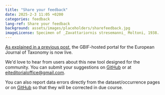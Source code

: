 ```yaml
---
title: "Share your feedback"
date: 2025-2-3 11:05 +0200
categories: feedback
lang-ref: Share your feedback
background: assets/images/placeholders/sharefeedback.jpg
imageLicense: Specimen of _Zavattariornis stresemanni_ Moltoni, 1938.
---
```


[As explained in a previous post](https://data.europeanjournaloftaxonomy.eu/post/2025/launch/), the GBIF-hosted portal for the European Journal of Taxonomy is now live.

We'd love to hear from users about this new tool designed for the community. You can submit your suggestions on [GitHub](https://github.com/gbif/hp-ejt/issues) or at [ejteditorialoffice@gmail.com](mailto:ejteditorialoffice@gmail.com).

You can also report data errors directly from the dataset/occurrence pages or on [GitHub](https://github.com/plazi/community/issues) so that they will be corrected in due course.
